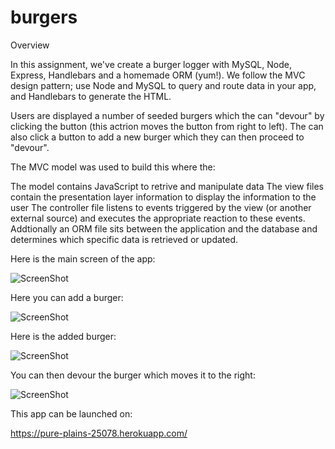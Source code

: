 # burgers

Overview

In this assignment, we've create a burger logger with MySQL, Node, Express, Handlebars and a homemade ORM (yum!). We follow the MVC design pattern; use Node and MySQL to query and route data in your app, and Handlebars to generate the HTML.

Users are displayed a number of seeded burgers which the can "devour" by clicking the button (this actrion moves the button from right to left).  The can also click a button to add a new burger which they can then proceed to "devour".

The MVC model was used to build this where the:

The model contains JavaScript to retrive and manipulate data
The view files contain the presentation layer information to display the information to the user
The controller file listens to events triggered by the view (or another external source) and executes the appropriate reaction to these events.
Addtionally an ORM file sits between the application and the database and determines which specific data is retrieved or updated.

Here is the main screen of the app:

![ScreenShot](assets/img/ss1.png)

Here you can add a burger:

![ScreenShot](assets/img/ss2.png)

Here is the added burger:

![ScreenShot](assets/img/ss3.png)

You can then devour the burger which moves it to the right:

![ScreenShot](assets/img/ss4.png)

This app can be launched on:

https://pure-plains-25078.herokuapp.com/
